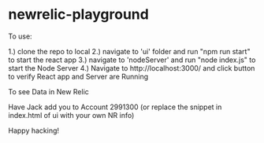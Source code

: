 # newrelic-playground

To use:

 1.) clone the repo to local
 2.) navigate to 'ui' folder and run "npm run start" to start the react app
 3.) navigate to 'nodeServer' and run "node index.js" to start the Node Server
 4.) Navigate to http://localhost:3000/ and click button to verify React app and Server are Running

To see Data in New Relic

Have Jack add you to Account 2991300 (or replace the snippet in index.html of ui with your own NR info)

Happy hacking!
